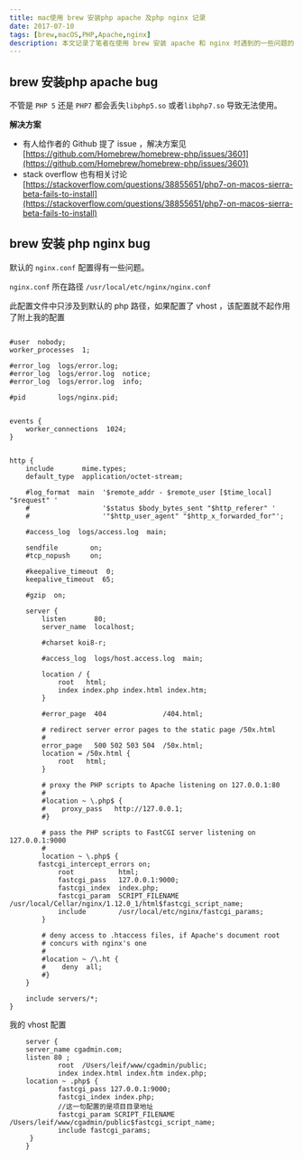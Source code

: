 ```yaml
---
title: mac使用 brew 安装php apache 及php nginx 记录
date: 2017-07-10 
tags: [brew,macOS,PHP,Apache,nginx]
description: 本文记录了笔者在使用 brew 安装 apache 和 nginx 时遇到的一些问题的解决方案。
---
```


## brew 安装php  apache bug
不管是 `PHP 5` 还是 `PHP7` 都会丢失`libphp5.so` 或者`libphp7.so` 导致无法使用。


**解决方案**

- 有人给作者的 Github 提了 issue ，解决方案见[https://github.com/Homebrew/homebrew-php/issues/3601](https://github.com/Homebrew/homebrew-php/issues/3601)
- stack overflow 也有相关讨论[https://stackoverflow.com/questions/38855651/php7-on-macos-sierra-beta-fails-to-install](https://stackoverflow.com/questions/38855651/php7-on-macos-sierra-beta-fails-to-install)

## brew 安装 php nginx bug

默认的 `nginx.conf` 配置得有一些问题。

`nginx.conf` 所在路径 `/usr/local/etc/nginx/nginx.conf` 

此配置文件中只涉及到默认的 php 路径，如果配置了 vhost ，该配置就不起作用了附上我的配置

```

#user  nobody;
worker_processes  1;

#error_log  logs/error.log;
#error_log  logs/error.log  notice;
#error_log  logs/error.log  info;

#pid        logs/nginx.pid;


events {
    worker_connections  1024;
}


http {
    include       mime.types;
    default_type  application/octet-stream;

    #log_format  main  '$remote_addr - $remote_user [$time_local] "$request" '
    #                  '$status $body_bytes_sent "$http_referer" '
    #                  '"$http_user_agent" "$http_x_forwarded_for"';

    #access_log  logs/access.log  main;

    sendfile        on;
    #tcp_nopush     on;

    #keepalive_timeout  0;
    keepalive_timeout  65;

    #gzip  on;

    server {
        listen       80;
        server_name  localhost;

        #charset koi8-r;

        #access_log  logs/host.access.log  main;

        location / {
            root   html;
            index index.php index.html index.htm;
        }

        #error_page  404              /404.html;

        # redirect server error pages to the static page /50x.html
        #
        error_page   500 502 503 504  /50x.html;
        location = /50x.html {
            root   html;
        }

        # proxy the PHP scripts to Apache listening on 127.0.0.1:80
        #
        #location ~ \.php$ {
        #    proxy_pass   http://127.0.0.1;
        #}

        # pass the PHP scripts to FastCGI server listening on 127.0.0.1:9000
        #
        location ~ \.php$ {
	   fastcgi_intercept_errors on;
            root           html;
            fastcgi_pass   127.0.0.1:9000;
            fastcgi_index  index.php;
            fastcgi_param  SCRIPT_FILENAME  /usr/local/Cellar/nginx/1.12.0_1/html$fastcgi_script_name;
            include        /usr/local/etc/nginx/fastcgi_params;
        }

        # deny access to .htaccess files, if Apache's document root
        # concurs with nginx's one
        #
        #location ~ /\.ht {
        #    deny  all;
        #}
    }

    include servers/*;
}

```


我的 vhost 配置

```
	server {
	server_name cgadmin.com;
	listen 80 ;
        	root  /Users/leif/www/cgadmin/public;
        	index index.html index.htm index.php;
	location ~ .php$ {
        	fastcgi_pass 127.0.0.1:9000;
        	fastcgi_index index.php;
        	//这一句配置的是项目目录地址
        	fastcgi_param SCRIPT_FILENAME   /Users/leif/www/cgadmin/public$fastcgi_script_name;
        	include fastcgi_params;
   	 }
	}

```